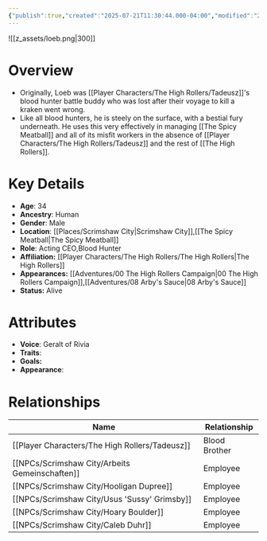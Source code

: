```yaml
---
{"publish":true,"created":"2025-07-21T11:30:44.000-04:00","modified":"2025-10-22T09:15:42.162-04:00","published":"2025-10-22T09:15:42.162-04:00","cssclasses":"","Age":"34","Ancestry":["Human"],"Gender":"Male","Location":["[[Scrimshaw City]]","[[The Spicy Meatball]]"],"Role":["Acting CEO","Blood Hunter"],"Affiliation":["[[Player Characters/The High Rollers/The High Rollers]]"],"Appearances":["[[00 The High Rollers Campaign]]","[[08 Arby's Sauce]]"],"Status":"Alive","Authors":["Jordan"]}
---
```


![[z_assets/loeb.png|300]]

# Overview
- Originally, Loeb was [[Player Characters/The High Rollers/Tadeusz]]'s blood hunter battle buddy who was lost after their voyage to kill a kraken went wrong.
- Like all blood hunters, he is steely on the surface, with a bestial fury underneath. He uses this very effectively in managing [[The Spicy Meatball]] and all of its misfit workers in the absence of [[Player Characters/The High Rollers/Tadeusz]] and the rest of [[The High Rollers]].

# Key Details
- **Age**: 34
- **Ancestry**: Human
- **Gender**: Male
- **Location**: [[Places/Scrimshaw City\|Scrimshaw City]],[[The Spicy Meatball\|The Spicy Meatball]]
- **Role**: Acting CEO,Blood Hunter
- **Affiliation:** [[Player Characters/The High Rollers/The High Rollers\|The High Rollers]]
- **Appearances:** [[Adventures/00 The High Rollers Campaign\|00 The High Rollers Campaign]],[[Adventures/08 Arby's Sauce\|08 Arby's Sauce]]
- **Status:** Alive

# Attributes
- **Voice**: Geralt of Rivia
- **Traits**: 
- **Goals:** 
- **Appearance**: 

# Relationships

| Name                       | Relationship  |
| -------------------------- | ------------- |
| [[Player Characters/The High Rollers/Tadeusz]]                | Blood Brother |
| [[NPCs/Scrimshaw City/Arbeits Gemeinschaften]] | Employee      |
| [[NPCs/Scrimshaw City/Hooligan Dupree]]        | Employee      |
| [[NPCs/Scrimshaw City/Usus 'Sussy' Grimsby]]           | Employee      |
| [[NPCs/Scrimshaw City/Hoary Boulder]]          | Employee      |
| [[NPCs/Scrimshaw City/Caleb Duhr]]             | Employee      |
